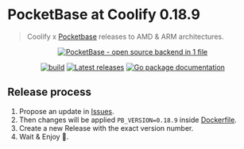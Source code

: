 # PocketBase at Coolify 0.18.9
> Coolify x [Pocketbase](https://pocketbase.io/) releases to AMD & ARM architectures.

<p align="center">
    <a href="https://pocketbase.io" target="_blank" rel="noopener">
        <img src="https://i.imgur.com/5qimnm5.png" alt="PocketBase - open source backend in 1 file" />
    </a>
</p>

<p align="center">
    <a href="https://github.com/pocketbase/pocketbase/actions/workflows/release.yaml" target="_blank" rel="noopener"><img src="https://github.com/pocketbase/pocketbase/actions/workflows/release.yaml/badge.svg" alt="build" /></a>
    <a href="https://github.com/pocketbase/pocketbase/releases" target="_blank" rel="noopener"><img src="https://img.shields.io/github/release/pocketbase/pocketbase.svg" alt="Latest releases" /></a>
    <a href="https://pkg.go.dev/github.com/pocketbase/pocketbase" target="_blank" rel="noopener"><img src="https://godoc.org/github.com/ganigeorgiev/fexpr?status.svg" alt="Go package documentation" /></a>
</p>

## <a name="release-process"></a>Release process
1. Propose an update in [Issues](https://github.com/coollabsio/pocketbase/issues).
2. Then changes will be applied `PB_VERSION=0.18.9` inside [Dockerfile](./Dockerfile#LL3C5-L3C22).
3. Create a new Release with the exact version number.
4. Wait & Enjoy 🎉.
